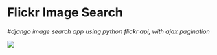 # Flickr Image Search 
 #*django image search app using python flickr api, with ajax pagination*
 
<img src="https://i.imgur.com/g0zXNTi.jpg">
